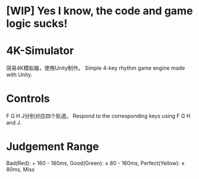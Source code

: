 # [WIP] Yes I know, the code and game logic sucks!
# 4K-Simulator
简易4K模拟器，使用Unity制作。
Simple 4-key rhythm game engine made with Unity.

# Controls
F G H J分别对应四个轨道。
Respond to the corresponding keys using F G H and J.

# Judgement Range
Bad(Red): + 160 - 180ms,
Good(Green): ± 80 - 160ms,
Perfect(Yellow): ± 80ms,
Miss
